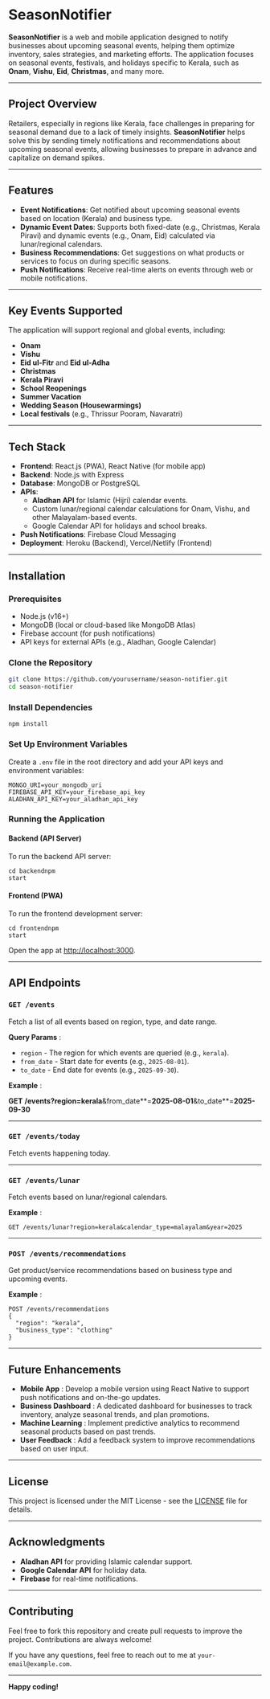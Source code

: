 # SeasonNotifier

**SeasonNotifier** is a web and mobile application designed to notify businesses about upcoming seasonal events, helping them optimize inventory, sales strategies, and marketing efforts. The application focuses on seasonal events, festivals, and holidays specific to Kerala, such as **Onam**, **Vishu**, **Eid**, **Christmas**, and many more.

---

## Project Overview

Retailers, especially in regions like Kerala, face challenges in preparing for seasonal demand due to a lack of timely insights. **SeasonNotifier** helps solve this by sending timely notifications and recommendations about upcoming seasonal events, allowing businesses to prepare in advance and capitalize on demand spikes.

---

## Features

- **Event Notifications**: Get notified about upcoming seasonal events based on location (Kerala) and business type.
- **Dynamic Event Dates**: Supports both fixed-date (e.g., Christmas, Kerala Piravi) and dynamic events (e.g., Onam, Eid) calculated via lunar/regional calendars.
- **Business Recommendations**: Get suggestions on what products or services to focus on during specific seasons.
- **Push Notifications**: Receive real-time alerts on events through web or mobile notifications.

---

## Key Events Supported

The application will support regional and global events, including:

- **Onam**
- **Vishu**
- **Eid ul-Fitr** and **Eid ul-Adha**
- **Christmas**
- **Kerala Piravi**
- **School Reopenings**
- **Summer Vacation**
- **Wedding Season (Housewarmings)**
- **Local festivals** (e.g., Thrissur Pooram, Navaratri)

---

## Tech Stack

- **Frontend**: React.js (PWA), React Native (for mobile app)
- **Backend**: Node.js with Express
- **Database**: MongoDB or PostgreSQL
- **APIs**:
  - **Aladhan API** for Islamic (Hijri) calendar events.
  - Custom lunar/regional calendar calculations for Onam, Vishu, and other Malayalam-based events.
  - Google Calendar API for holidays and school breaks.
- **Push Notifications**: Firebase Cloud Messaging
- **Deployment**: Heroku (Backend), Vercel/Netlify (Frontend)

---

## Installation

### Prerequisites

- Node.js (v16+)
- MongoDB (local or cloud-based like MongoDB Atlas)
- Firebase account (for push notifications)
- API keys for external APIs (e.g., Aladhan, Google Calendar)

### Clone the Repository

```bash
git clone https://github.com/yourusername/season-notifier.git
cd season-notifier
```

### Install Dependencies

```
npm install
```

### Set Up Environment Variables

Create a `.env` file in the root directory and add your API keys and environment variables:

```
MONGO_URI=your_mongodb_uri
FIREBASE_API_KEY=your_firebase_api_key
ALADHAN_API_KEY=your_aladhan_api_key
```

### Running the Application

#### Backend (API Server)

To run the backend API server:

```
cd backendnpm
start
```


#### Frontend (PWA)

To run the frontend development server:

```
cd frontendnpm 
start
```


Open the app at [http://localhost:3000](vscode-file://vscode-app/c:/Users/muzam/AppData/Local/Programs/Microsoft%20VS%20Code/resources/app/out/vs/code/electron-sandbox/workbench/workbench.html).

---

## API Endpoints

### `GET /events`

Fetch a list of all events based on region, type, and date range.

 **Query Params** :

* `region` - The region for which events are queried (e.g., `kerala`).
* `from_date` - Start date for events (e.g., `2025-08-01`).
* `to_date` - End date for events (e.g., `2025-09-30`).

 **Example** :

**GET** **/events?region=kerala**&from_date**=**2025-08-01**&to_date**=**2025-09-30**

---

### `GET /events/today`

Fetch events happening today.

---

### `GET /events/lunar`

Fetch events based on lunar/regional calendars.

 **Example** :

```
GET /events/lunar?region=kerala&calendar_type=malayalam&year=2025
```

---

### `POST /events/recommendations`

Get product/service recommendations based on business type and upcoming events.

 **Example** :

```
POST /events/recommendations
{
  "region": "kerala",  
  "business_type": "clothing"
}
```


---

## Future Enhancements

* **Mobile App** : Develop a mobile version using React Native to support push notifications and on-the-go updates.
* **Business Dashboard** : A dedicated dashboard for businesses to track inventory, analyze seasonal trends, and plan promotions.
* **Machine Learning** : Implement predictive analytics to recommend seasonal products based on past trends.
* **User Feedback** : Add a feedback system to improve recommendations based on user input.

---

## License

This project is licensed under the MIT License - see the [LICENSE](vscode-file://vscode-app/c:/Users/muzam/AppData/Local/Programs/Microsoft%20VS%20Code/resources/app/out/vs/code/electron-sandbox/workbench/workbench.html) file for details.

---

## Acknowledgments

* **Aladhan API** for providing Islamic calendar support.
* **Google Calendar API** for holiday data.
* **Firebase** for real-time notifications.

---

## Contributing

Feel free to fork this repository and create pull requests to improve the project. Contributions are always welcome!

If you have any questions, feel free to reach out to me at `your-email@example.com`.

---

**Happy coding!**
